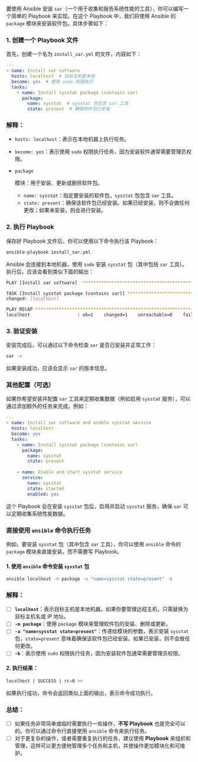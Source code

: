 要使用 Ansible 安装 `sar`（一个用于收集和报告系统性能的工具），你可以编写一个简单的 Playbook 来实现。在这个 Playbook 中，我们将使用 Ansible 的 `package` 模块来安装软件包。具体步骤如下：

### 1. 创建一个 Playbook 文件

首先，创建一个名为 `install_sar.yml` 的文件，内容如下：

```yaml
---
- name: Install sar software
  hosts: localhost  # 目标主机是本地
  become: yes  # 使用 sudo 权限执行
  tasks:
    - name: Install sysstat package (contains sar)
      package:
        name: sysstat  # sysstat 包包含 sar 工具
        state: present  # 确保软件包已安装
```

### 解释：

- `hosts: localhost`：表示在本地机器上执行任务。

- `become: yes`：表示使用 `sudo` 权限执行任务，因为安装软件通常需要管理员权限。

- ```
  package
  ```

   模块：用于安装、更新或删除软件包。

  - `name: sysstat`：指定要安装的软件包，`sysstat` 包包含 `sar` 工具。
  - `state: present`：确保该软件包已经安装。如果已经安装，则不会做任何更改；如果未安装，则会进行安装。

### 2. 执行 Playbook

保存好 Playbook 文件后，你可以使用以下命令执行该 Playbook：

```bash
ansible-playbook install_sar.yml
```

Ansible 会连接到本地机器，使用 `sudo` 安装 `sysstat` 包（其中包括 `sar` 工具）。执行后，应该会看到类似下面的输出：

```bash
PLAY [Install sar software]  ******************************************************

TASK [Install sysstat package (contains sar)] **********************************
changed: [localhost]

PLAY RECAP *********************************************************************
localhost                  : ok=1    changed=1    unreachable=0    failed=0    skipped=0    rescued=0    ignored=0
```

### 3. 验证安装

安装完成后，可以通过以下命令检查 `sar` 是否已安装并正常工作：

```bash
sar -v
```

如果安装成功，应该会显示 `sar` 的版本信息。

### 其他配置（可选）

如果你希望安装并配置 `sar` 工具来定期收集数据（例如启用 `sysstat` 服务），可以通过添加额外的任务来完成。例如：

```yaml
---
- name: Install sar software and enable sysstat service
  hosts: localhost
  become: yes
  tasks:
    - name: Install sysstat package (contains sar)
      package:
        name: sysstat
        state: present
    
    - name: Enable and start sysstat service
      service:
        name: sysstat
        state: started
        enabled: yes
```

这个 Playbook 会在安装 `sysstat` 包后，启用并启动 `sysstat` 服务，确保 `sar` 可以定期收集系统性能数据。









### 直接使用 `ansible` 命令执行任务

例如，要安装 `sysstat` 包（其中包含 `sar` 工具），你可以使用 `ansible` 命令的 `package` 模块来直接安装，而不需要写 Playbook。

#### 1. 使用 `ansible` 命令安装 `sysstat` 包

```bash
ansible localhost -m package -a "name=sysstat state=present" -b
```

### 解释：

- [ ] **`localhost`**：表示目标主机是本地机器。如果你要管理远程主机，只需替换为目标主机名或 IP 地址。
- [ ] **`-m package`**：使用 `package` 模块来管理软件包的安装、删除或更新。
- [ ] **`-a "name=sysstat state=present"`**：传递给模块的参数，表示安装 `sysstat` 包，`state=present` 意味着确保该软件包已经安装。如果已安装，则不会做任何更改。
- [ ] **`-b`**：表示使用 `sudo` 权限执行任务，因为安装软件包通常需要管理员权限。

#### 2. 执行结果：

```bash
localhost | SUCCESS | rc=0 >>
```

如果执行成功，命令会返回类似上面的输出，表示命令成功执行。

### 总结：

- [ ] 如果任务非常简单或临时需要执行一些操作，**不写 Playbook** 也是完全可以的。你可以通过命令行直接使用 `ansible` 命令来执行任务。
- [ ] 对于更复杂的操作，或者需要重复执行的任务，建议使用 **Playbook** 来组织和管理，这样可以更方便地管理多个任务和主机，并使操作更加模块化和可维护。
